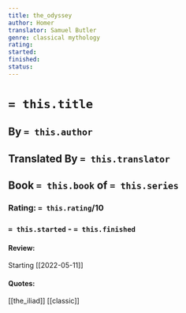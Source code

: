 ```yaml
---
title: the_odyssey
author: Homer
translator: Samuel Butler
genre: classical mythology
rating:
started: 
finished: 
status: 
---
```

# `= this.title`
## By `= this.author`
## Translated By `= this.translator`
## Book `= this.book` of `= this.series`
### Rating: `= this.rating`/10
### `= this.started` - `= this.finished`

#### Review:
Starting [[2022-05-11]]

#### Quotes:

[[the_iliad]]
[[classic]] 